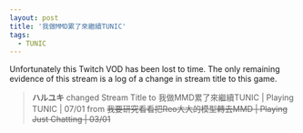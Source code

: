 ```yaml
---
layout: post
title: '我做MMD累了來繼續TUNIC'
tags:
  - TUNIC
---
```


Unfortunately this Twitch VOD has been lost to time. The only remaining evidence of this stream is a log of a change in
stream title to this game.

> **ハルユキ** changed Stream Title to 我做MMD累了來繼續TUNIC &#124; Playing TUNIC &#124; 07/01 from ~~我要研究看看把Reo大大的模型轉去MMD &#124; Playing Just Chatting &#124; 03/01~~